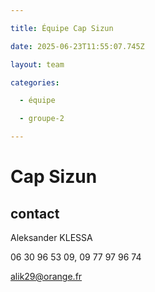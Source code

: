 ```yaml
---

title: Équipe Cap Sizun

date: 2025-06-23T11:55:07.745Z

layout: team

categories:

  - équipe

  - groupe-2

---
```


# Cap Sizun



## contact 

Aleksander KLESSA

06 30 96 53 09, 09 77 97 96 74

alik29@orange.fr

